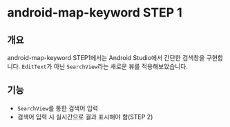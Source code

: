 # android-map-keyword STEP 1

## 개요
android-map-keyword STEP1에서는 Android Studio에서 간단한 검색창을 구현합니다.
`EditText`가 아닌 `SearchView`라는 새로운 뷰를 적용해보았습니다.

## 기능
- `SearchView`를 통한 검색어 입력
- 검색어 입력 시 실시간으로 결과 표시해야 함(STEP 2)
